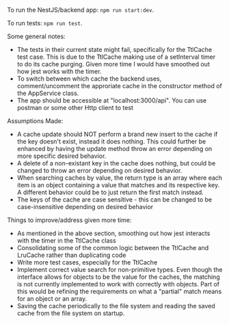 To run the NestJS/backend app: `npm run start:dev`.

To run tests: `npm run test`.

Some general notes:
- The tests in their current state might fail, specifically for the TtlCache test case. This is due to the TtlCache making use of a setInterval timer to do its cache purging. Given more time I would have smoothed out how jest works with the timer.
- To switch between which cache the backend uses, comment/uncomment the approriate cache in the constructor method of the AppService class.
- The app should be accessible at "localhost:3000/api". You can use postman or some other Http client to test

Assumptions Made:
- A cache update should NOT perform a brand new insert to the cache if the key doesn't exist, instead it does nothing. This could further be enhanced by having the update method throw an error depending on more specific desired behavior.
- A delete of a non-existant key in the cache does nothing, but could be changed to throw an error depending on desired behavior.
- When searching caches by value, the return type is an array where each item is an object containing a value that matches and its respective key. A different behavior could be to just return the first match instead.
- The keys of the cache are case sensitive - this can be changed to be case-insensitive depending on desired behavior

Things to improve/address given more time:
- As mentioned in the above section, smoothing out how jest interacts with the timer in the TtlCache class
- Consolidating some of the common logic between the TtlCache and LruCache rather than duplicating code
- Write more test cases, especially for the TtlCache
- Implement correct value search for non-primitive types. Even though the interface allows for objects to be the value for the caches, the matching is not currently implemented to work with correctly with objects. Part of this would be refining the requirements on what a "partial" match means for an object or an array.
- Saving the cache periodically to the file system and reading the saved cache from the file system on startup.
